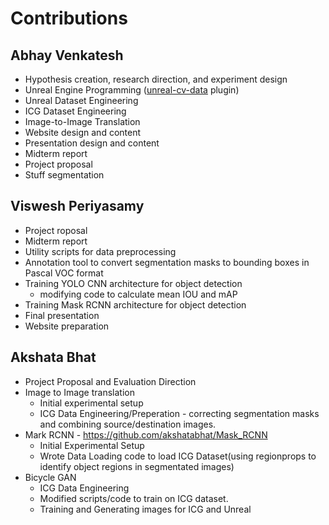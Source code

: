 # Contributions

## Abhay Venkatesh

* Hypothesis creation, research direction, and experiment design
* Unreal Engine Programming ([unreal-cv-data](https://github.com/abhay-venkatesh/unreal-cv-data) plugin)
* Unreal Dataset Engineering
* ICG Dataset Engineering
* Image-to-Image Translation
* Website design and content
* Presentation design and content
* Midterm report
* Project proposal
* Stuff segmentation

  
## Viswesh Periyasamy

* Project roposal
* Midterm report
* Utility scripts for data preprocessing
* Annotation tool to convert segmentation masks to bounding boxes in Pascal VOC format
* Training YOLO CNN architecture for object detection
  * modifying code to calculate mean IOU and mAP
* Training Mask RCNN architecture for object detection
* Final presentation
* Website preparation
  
## Akshata Bhat

* Project Proposal and Evaluation Direction
* Image to Image translation
  * Initial experimental setup
  * ICG Data Engineering/Preperation - correcting segmentation masks and combining source/destination images.
* Mark RCNN - https://github.com/akshatabhat/Mask_RCNN
  * Initial Experimental Setup 
  * Wrote Data Loading code to load ICG Dataset(using regionprops to identify object regions in segmentated images)
* Bicycle GAN
  * ICG Data Engineering
  * Modified scripts/code to train on ICG dataset.
  * Training and Generating images for ICG and Unreal
  

